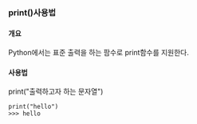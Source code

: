 ### print()사용법

#### 개요
Python에서는 표준 출력을 하는 팜수로 print함수를 지원한다.

#### 사용법
print("출력하고자 하는 문자열")

```
print("hello")
>>> hello
```

